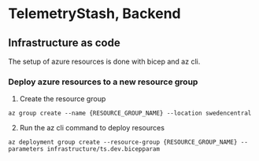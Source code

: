 ﻿# TelemetryStash, Backend

## Infrastructure as code

The setup of azure resources is done with bicep and az cli.

### Deploy azure resources to a new resource group


1. Create the resource group

```shell
az group create --name {RESOURCE_GROUP_NAME} --location swedencentral
```

2. Run the az cli command to deploy resources

```shell
az deployment group create --resource-group {RESOURCE_GROUP_NAME} --parameters infrastructure/ts.dev.bicepparam
```
